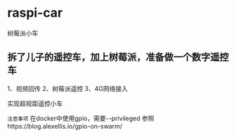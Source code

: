 # raspi-car
树莓派小车

## 拆了儿子的遥控车，加上树莓派，准备做一个数字遥控车
1、视频回传
2、树莓派遥控
3、4G网络接入

实现超视距遥控小车

`注意事项`
在docker中使用gpio，需要--privileged
参照https://blog.alexellis.io/gpio-on-swarm/